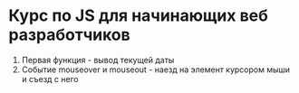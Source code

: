 # Курс по JS для начинающих веб разработчиков

<ol>
  <li>Первая функция - вывод текущей даты</li>
  <li>Событие mouseover и mouseout - наезд на элемент курсором мыши и съезд с него</li>
</ol>